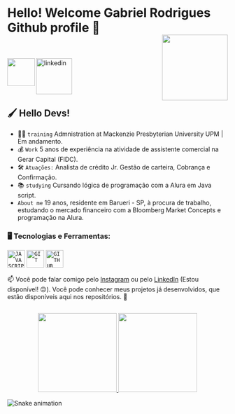 # Hello! Welcome Gabriel Rodrigues Github profile 🤠

<img align="right" width="150px" style="margin-top:-20px" src="https://github.com/Rodrigues-19/Rodrigues-19/assets/167548049/397428c7-0b95-45ef-8c18-552833295bba">

</br>
</br>

 <a href="https://www.instagram.com/_rodriguess18_/">
<img align="left" width=63px" src="https://github.com/Rodrigues-19/Rodrigues-19/assets/167548049/8ef37735-e072-47df-9bcf-9524b017db56">

 <a href="https://www.linkedin.com/in/gabriel-rodrigues-9558332b9/">
 <img width="82px" src="https://i.ibb.co/RyZx12b/linkedin.png" alt="linkedin" style="vertical-align:top;">
  </a>
</div>

## 🖌️ **Hello Devs!**
- 👨‍🎓 `training` Admnistration at Mackenzie Presbyterian University UPM | Em andamento.
- 💰 `Work` 5 anos de experiência na atividade de assistente comercial na Gerar Capital (FIDC).
- 🛠️ `Atuações:` Analista de crédito Jr. Gestão de carteira, Cobrança e Confirmação.
- 📚 `studying` Cursando lógica de programação com a Alura em Java script.
- `About me` 19 anos, residente em Barueri - SP, à procura de trabalho, estudando o mercado financeiro com a Bloomberg Market Concepts e programação na Alura.

### 🖥️ Tecnologias e Ferramentas: 

<code><img width="40px" src="https://cdn.jsdelivr.net/gh/devicons/devicon/icons/javascript/javascript-original.svg" title = "JAVASCRIPT"/></code>
<code><img width="40px" src="https://cdn.jsdelivr.net/gh/devicons/devicon/icons/git/git-original.svg" title = "GIT"/></code>
<code><img width="40px" src="https://cdn.jsdelivr.net/gh/devicons/devicon/icons/github/github-original.svg" title = "GITHUB"/></code>

📫 Você pode falar comigo pelo [Instagram](https://www.instagram.com/_rodriguess18_/) ou pelo [LinkedIn](www.linkedin.com/in/gabriel-rodrigues-9558332b9/) (Estou disponível! 🙃). 
Você pode conhecer meus projetos já desenvolvidos, que estão disponíveis aqui nos repositórios. 👊

##
<p align="center">
<a href="https://github.com/Rodrigues-19">
   <img height="180em" src="https://github-readme-stats-eight-theta.vercel.app/api?username=Rodrigues-19&show_icons=true&theme=algolia&include_all_commits=true&count_private=true"/>
  <img height="180em" src="https://github-readme-stats-eight-theta.vercel.app/api/top-langs/?username=Rodrigues-19&layout=compact&langs_count=8&theme=algolia"/>
</a>
</a>
</p>

![Snake animation](https://github.com/Rodrigues-19/Rodrigues-19/blob/output/github-contribution-grid-snake.svg)
